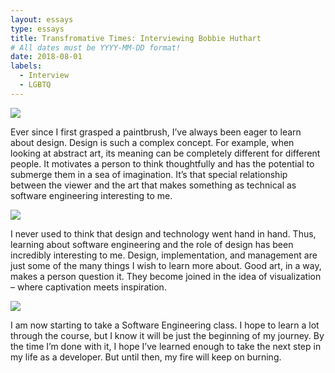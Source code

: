 ```yaml
---
layout: essays
type: essays
title: Transfromative Times: Interviewing Bobbie Huthart
# All dates must be YYYY-MM-DD format!
date: 2018-08-01
labels:
  - Interview
  - LGBTQ
---
```


<img class="ui tiny left circular floated image" src="../images/paintbrushes.jpg">

Ever since I first grasped a paintbrush, I’ve always been eager to learn about design. Design is such a complex concept. For example, when looking at abstract art, its meaning can be completely different for different people. It motivates a person to think thoughtfully and has the potential to submerge them in a sea of imagination. It’s that special relationship between the viewer and the art that makes something as technical as software engineering interesting to me.

<img class="ui tiny left circular floated image" src="../images/design-technology.jpg">

I never used to think that design and technology went hand in hand.  Thus, learning about software engineering and the role of design has been incredibly interesting to me. Design, implementation, and management are just some of the many things I wish to learn more about. Good art, in a way, makes a person question it. They become joined in the idea of visualization – where captivation meets inspiration.

<img class="ui tiny left circular floated image" src="../images/software-code.jpg">

I am now starting to take a Software Engineering class. I hope to learn a lot through the course, but I know it will be just the beginning of my journey. By the time I’m done with it, I hope I’ve learned enough to take the next step in my life as a developer. But until then, my fire will keep on burning.

